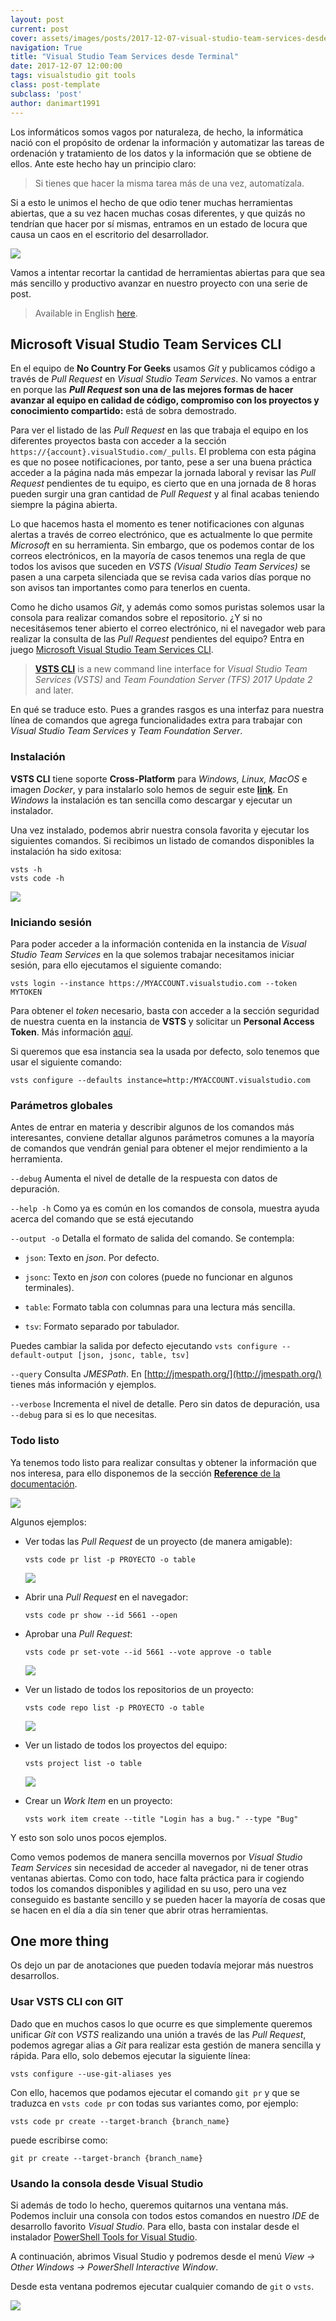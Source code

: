 ```yaml
---
layout: post
current: post
cover: assets/images/posts/2017-12-07-visual-studio-team-services-desde-terminal/header.jpg
navigation: True
title: "Visual Studio Team Services desde Terminal"
date: 2017-12-07 12:00:00
tags: visualstudio git tools
class: post-template
subclass: 'post'
author: danimart1991
---
```


Los informáticos somos vagos por naturaleza, de hecho, la informática nació con el propósito de ordenar la información y automatizar las tareas de ordenación y tratamiento de los datos y la información que se obtiene de ellos. Ante este hecho hay un principio claro:

> Si tienes que hacer la misma tarea más de una vez, automatízala.

Si a esto le unimos el hecho de que odio tener muchas herramientas abiertas, que a su vez hacen muchas cosas diferentes, y que quizás no tendrían que hacer por sí mismas, entramos en un estado de locura que causa un caos en el escritorio del desarrollador.

![](/assets/images/posts/2017-12-07-visual-studio-team-services-desde-terminal/caos.jpg)

Vamos a intentar recortar la cantidad de herramientas abiertas para que sea más sencillo y productivo avanzar en nuestro proyecto con una serie de post.

> Available in English [here](http://www.danielmartingonzalez.com/visual-studio-team-services-from-console-readme.html).

## Microsoft Visual Studio Team Services CLI

En el equipo de **No Country For Geeks** usamos *Git* y publicamos código a través de *Pull Request* en *Visual Studio Team Services*. No vamos a entrar en porque las ***Pull Request* son una de las mejores formas de hacer avanzar al equipo en calidad de código, compromiso con los proyectos y conocimiento compartido:** está de sobra demostrado.

Para ver el listado de las *Pull Request* en las que trabaja el equipo en los diferentes proyectos basta con acceder a la sección ``https://{account}.visualStudio.com/_pulls``. El problema con esta página es que no posee notificaciones, por tanto, pese a ser una buena práctica acceder a la página nada más empezar la jornada laboral y revisar las *Pull Request* pendientes de tu equipo, es cierto que en una jornada de 8 horas pueden surgir una gran cantidad de *Pull Request* y al final acabas teniendo siempre la página abierta.

Lo que hacemos hasta el momento es tener notificaciones con algunas alertas a través de correo electrónico, que es actualmente lo que permite *Microsoft* en su herramienta. Sin embargo, que os podemos contar de los correos electrónicos, en la mayoría de casos tenemos una regla de que todos los avisos que suceden en *VSTS (Visual Studio Team Services)* se pasen a una carpeta silenciada que se revisa cada varios días porque no son avisos tan importantes como para tenerlos en cuenta.

Como he dicho usamos *Git*, y además como somos puristas solemos usar la consola para realizar comandos sobre el repositorio. ¿Y si no necesitásemos tener abierto el correo electrónico, ni el navegador web para realizar la consulta de las *Pull Request* pendientes del equipo? Entra en juego [Microsoft Visual Studio Team Services CLI](https://github.com/Microsoft/vsts-cli).

> **[VSTS CLI](https://docs.microsoft.com/en-us/cli/vsts/overview)** is a new command line interface for *Visual Studio Team Services (VSTS)* and *Team Foundation Server (TFS) 2017 Update 2* and later.

En qué se traduce esto. Pues a grandes rasgos es una interfaz para nuestra línea de comandos que agrega funcionalidades extra para trabajar con *Visual Studio Team Services* y *Team Foundation Server*.

### Instalación

**VSTS CLI** tiene soporte **Cross-Platform** para *Windows, Linux, MacOS* e imagen *Docker*, y para instalarlo solo hemos de seguir este [**link**](https://docs.microsoft.com/es-es/cli/vsts/install?view=vsts-cli-latest). En *Windows* la instalación es tan sencilla como descargar y ejecutar un instalador.

Una vez instalado, podemos abrir nuestra consola favorita y ejecutar los siguientes comandos. Si recibimos un listado de comandos disponibles la instalación ha sido exitosa:

```Shell
vsts -h
vsts code -h
```

![](/assets/images/posts/2017-12-07-visual-studio-team-services-desde-terminal/help.jpg)

### Iniciando sesión

Para poder acceder a la información contenida en la instancia de *Visual Studio Team Services* en la que solemos trabajar necesitamos iniciar sesión, para ello ejecutamos el siguiente comando:

```Shell
vsts login --instance https://MYACCOUNT.visualstudio.com --token MYTOKEN
```

Para obtener el *token* necesario, basta con acceder a la sección seguridad de nuestra cuenta en la instancia de **VSTS** y solicitar un **Personal Access Token**. Más información [aquí](https://docs.microsoft.com/es-es/vsts/accounts/use-personal-access-tokens-to-authenticate).

Si queremos que esa instancia sea la usada por defecto, solo tenemos que usar el siguiente comando:

```Shell
vsts configure --defaults instance=http:/MYACCOUNT.visualstudio.com
```

### Parámetros globales

Antes de entrar en materia y describir algunos de los comandos más interesantes, conviene detallar algunos parámetros comunes a la mayoría de comandos que vendrán genial para obtener el mejor rendimiento a la herramienta.

``--debug``
Aumenta el nivel de detalle de la respuesta con datos de depuración.

``--help -h``
Como ya es común en los comandos de consola, muestra ayuda acerca del comando que se está ejecutando

``--output -o``
Detalla el formato de salida del comando. Se contempla:

- ``json``: Texto en *json*. Por defecto.

- ``jsonc``: Texto en *json* con colores (puede no funcionar en algunos terminales).

- ``table``: Formato tabla con columnas para una lectura más sencilla.

- ``tsv``: Formato separado por tabulador.

Puedes cambiar la salida por defecto ejecutando ``vsts configure --default-output [json, jsonc, table, tsv]``

``--query``
Consulta *JMESPath*. En [http://jmespath.org/](http://jmespath.org/) tienes más información y ejemplos.

``--verbose``
Incrementa el nivel de detalle. Pero sin datos de depuración, usa ``--debug`` para si es lo que necesitas.

### Todo listo

Ya tenemos todo listo para realizar consultas y obtener la información que nos interesa, para ello disponemos de la sección [**Reference** de la documentación](https://docs.microsoft.com/en-us/cli/vsts/get-started?view=vsts-cli-latest).

![](/assets/images/posts/2017-12-07-visual-studio-team-services-desde-terminal/references.jpg)

Algunos ejemplos:

- Ver todas las *Pull Request* de un proyecto (de manera amigable):

    ```Shell
    vsts code pr list -p PROYECTO -o table
    ```

    ![](/assets/images/posts/2017-12-07-visual-studio-team-services-desde-terminal/example1.jpg)

- Abrir una *Pull Request* en el navegador:

    ```Shell
    vsts code pr show --id 5661 --open
    ```

- Aprobar una *Pull Request*:

    ```Shell
    vsts code pr set-vote --id 5661 --vote approve -o table
    ```

    ![](/assets/images/posts/2017-12-07-visual-studio-team-services-desde-terminal/example3.jpg)

- Ver un listado de todos los repositorios de un proyecto:

    ```Shell
    vsts code repo list -p PROYECTO -o table
    ```

    ![](/assets/images/posts/2017-12-07-visual-studio-team-services-desde-terminal/example4.jpg)

- Ver un listado de todos los proyectos del equipo:

    ```Shell
    vsts project list -o table
    ```

    ![](/assets/images/posts/2017-12-07-visual-studio-team-services-desde-terminal/example5.jpg)

- Crear un *Work Item* en un proyecto:

    ```Shell
    vsts work item create --title "Login has a bug." --type "Bug"
    ```

Y esto son solo unos pocos ejemplos.

Como vemos podemos de manera sencilla movernos por *Visual Studio Team Services* sin necesidad de acceder al navegador, ni de tener otras ventanas abiertas. Como con todo, hace falta práctica para ir cogiendo todos los comandos disponibles y agilidad en su uso, pero una vez conseguido es bastante sencillo y se pueden hacer la mayoría de cosas que se hacen en el día a día sin tener que abrir otras herramientas.

## One more thing

Os dejo un par de anotaciones que pueden todavía mejorar más nuestros desarrollos.

### Usar VSTS CLI con GIT

Dado que en muchos casos lo que ocurre es que simplemente queremos unificar *Git* con *VSTS* realizando una unión a través de las *Pull Request*, podemos agregar alias a *Git* para realizar esta gestión de manera sencilla y rápida. Para ello, solo debemos ejecutar la siguiente línea:

```Shell
vsts configure --use-git-aliases yes
```

Con ello, hacemos que podamos ejecutar el comando ``git pr`` y que se traduzca en ``vsts code pr`` con todas sus variantes como, por ejemplo:

```Shell
vsts code pr create --target-branch {branch_name}
```

puede escribirse como:

```Shell
git pr create --target-branch {branch_name}
```

### Usando la consola desde Visual Studio

Si además de todo lo hecho, queremos quitarnos una ventana más. Podemos incluir una consola con todos estos comandos en nuestro *IDE* de desarrollo favorito *Visual Studio*. Para ello, basta con instalar desde el instalador [PowerShell Tools for Visual Studio](https://marketplace.visualstudio.com/items?itemName=AdamRDriscoll.PowerShellToolsforVisualStudio2017-18561).

A continuación, abrimos Visual Studio y podremos desde el menú *View -> Other Windows -> PowerShell Interactive Window*.

Desde esta ventana podremos ejecutar cualquier comando de `git` o `vsts`.

![](/assets/images/posts/2017-12-07-visual-studio-team-services-desde-terminal/powershellinteractivewindow.jpg)